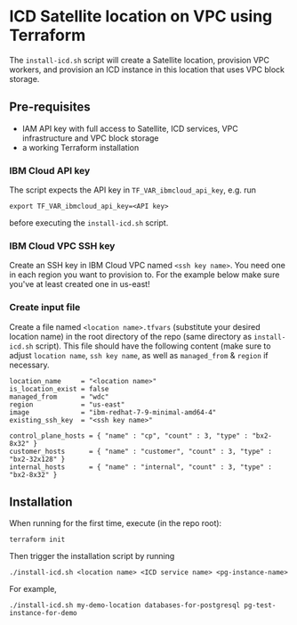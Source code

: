 # ICD Satellite location on VPC using Terraform
The `install-icd.sh` script will create a Satellite location, provision VPC workers,
and provision an ICD instance in this location that uses VPC block storage. 

## Pre-requisites
- IAM API key with full access to Satellite, ICD services, VPC infrastructure and VPC block storage
- a working Terraform installation

### IBM Cloud API key
The script expects the API key in `TF_VAR_ibmcloud_api_key`, e.g. run 

```
export TF_VAR_ibmcloud_api_key=<API key>
```

before executing the `install-icd.sh` script.


### IBM Cloud VPC SSH key
Create an SSH key in IBM Cloud VPC named `<ssh key name>`. You need
one in each region you want to provision to. For the example below make sure you've
at least created one in us-east!

### Create input file

Create a file named `<location name>.tfvars` (substitute your desired location name) in 
the root directory of the repo (same directory as `install-icd.sh` script). This file
should have the following content (make sure to adjust `location name`, `ssh key name`,
as well as `managed_from` & `region` if necessary.

```
location_name     = "<location name>"
is_location_exist = false
managed_from      = "wdc"
region            = "us-east"
image             = "ibm-redhat-7-9-minimal-amd64-4"
existing_ssh_key  = "<ssh key name>"

control_plane_hosts = { "name" : "cp", "count" : 3, "type" : "bx2-8x32" }
customer_hosts      = { "name" : "customer", "count" : 3, "type" : "bx2-32x128" }
internal_hosts      = { "name" : "internal", "count" : 3, "type" : "bx2-8x32" }
```

## Installation
When running for the first time, execute (in the repo root):

```
terraform init
```

Then trigger the installation script by running
```
./install-icd.sh <location name> <ICD service name> <pg-instance-name>
```

For example,

```
./install-icd.sh my-demo-location databases-for-postgresql pg-test-instance-for-demo
```
